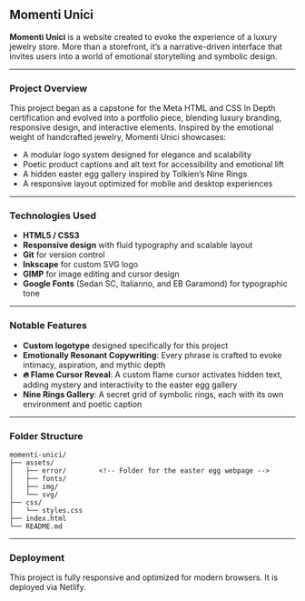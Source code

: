 ## Momenti Unici

**Momenti Unici** is a website created to evoke the experience of a luxury jewelry store. More than a storefront, it’s a narrative-driven interface that invites users into a world of emotional storytelling and symbolic design.

---

### Project Overview

This project began as a capstone for the Meta HTML and CSS In Depth certification and evolved into a portfolio piece, blending luxury branding, responsive design, and interactive elements. Inspired by the emotional weight of handcrafted jewelry, Momenti Unici showcases:

- A modular logo system designed for elegance and scalability  
- Poetic product captions and alt text for accessibility and emotional lift  
- A hidden easter egg gallery inspired by Tolkien’s Nine Rings <!-- Click on the "©" at the bottom -->  
- A responsive layout optimized for mobile and desktop experiences  

---

### Technologies Used

- **HTML5 / CSS3**  
- **Responsive design** with fluid typography and scalable layout  
- **Git** for version control  
- **Inkscape** for custom SVG logo  
- **GIMP** for image editing and cursor design  
- **Google Fonts** (Sedan SC, Italianno, and EB Garamond) for typographic tone  

---

### Notable Features

- **Custom logotype** designed specifically for this project  
- **Emotionally Resonant Copywriting**: Every phrase is crafted to evoke intimacy, aspiration, and mythic depth  
- **🔥 Flame Cursor Reveal**: A custom flame cursor activates hidden text, adding mystery and interactivity to the easter egg gallery  
- **Nine Rings Gallery**: A secret grid of symbolic rings, each with its own environment and poetic caption  

---

### Folder Structure

```
momenti-unici/
├── assets/
│   ├── error/        <!-- Folder for the easter egg webpage -->
│   ├── fonts/
│   ├── img/
│   └── svg/
├── css/
│   └── styles.css
├── index.html
└── README.md
```

---

### Deployment

This project is fully responsive and optimized for modern browsers. It is deployed via Netlify.

